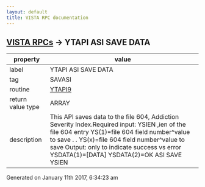 ```yaml
---
layout: default
title: VISTA RPC documentation
---
```




## [VISTA RPCs](TableOfContent.md) &#8594; YTAPI ASI SAVE DATA 

 property | value 
--- | --- 
 label | YTAPI ASI SAVE DATA
 tag | SAVASI
 routine | [YTAPI9](http://code.osehra.org/dox/Routine_YTAPI9_source.html)
 return value type | ARRAY
 description | This API saves data to the file 604, Addiction Severity Index.Required input: YSIEN ,ien of the file 604 entry                YS(1)=file 604 field number^value to save                        .                        .                YS(x)=file 604 field number^value to save Output: only to indicate success vs error                 YSDATA(1)=[DATA]                YSDATA(2)=OK ASI SAVE YSIEN




Generated on January 11th 2017, 6:34:23 am